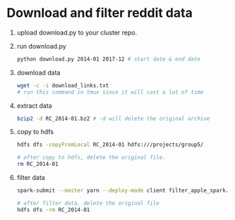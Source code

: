 # Download and filter reddit data

1. upload download.py to your cluster repo.

2. run download.py

   ```bash
   python download.py 2014-01 2017-12 # start date & end date
   ```

3. download data

   ```bash
   wget -c -i download_links.txt 
   # run this command in tmux since it will cost a lot of time
   ```

4. extract data

   ```bash
   bzip2 -d RC_2014-01.bz2 # -d will delete the original archive
   ```

5. copy to hdfs

   ```bash
   hdfs dfs -copyFromLocal RC_2014-01 hdfs:///projects/group5/

   # after copy to hdfs, delete the original file.
   rm RC_2014-01
   ```

6. filter data

   ```bash
   spark-submit --master yarn --deploy-mode client filter_apple_spark.py hdfs:///projects/group5/RC_2014-01 hdfs:///projects/group5/2014-01

   # after filter data, delete the original file
   hdfs dfs -rm RC_2014-01
   ```

   ​